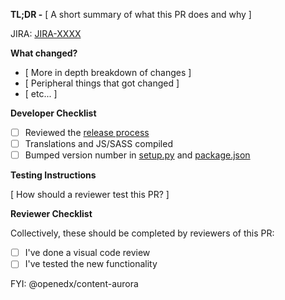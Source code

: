 **TL;DR -** [ A short summary of what this PR does and why ]

JIRA: [JIRA-XXXX](https://openedx.atlassian.net/browse/JIRA-XXXX)

**What changed?**

- [ More in depth breakdown of changes ]
- [ Peripheral things that got changed ]
- [ etc... ]

**Developer Checklist**

- [ ] Reviewed the [release process](https://github.com/openedx/edx-ora2/blob/master/.github/release_process.md)
- [ ] Translations and JS/SASS compiled
- [ ] Bumped version number in [setup.py](https://github.com/openedx/edx-ora2/blob/a62e81a9b0d89223476967ec3c27f3557a850735/setup.py#L39) and [package.json](https://github.com/openedx/edx-ora2/blob/a62e81a9b0d89223476967ec3c27f3557a850735/package.json#L3)

**Testing Instructions**

[ How should a reviewer test this PR? ]

**Reviewer Checklist**

Collectively, these should be completed by reviewers of this PR:

- [ ] I've done a visual code review
- [ ] I've tested the new functionality

FYI: @openedx/content-aurora
